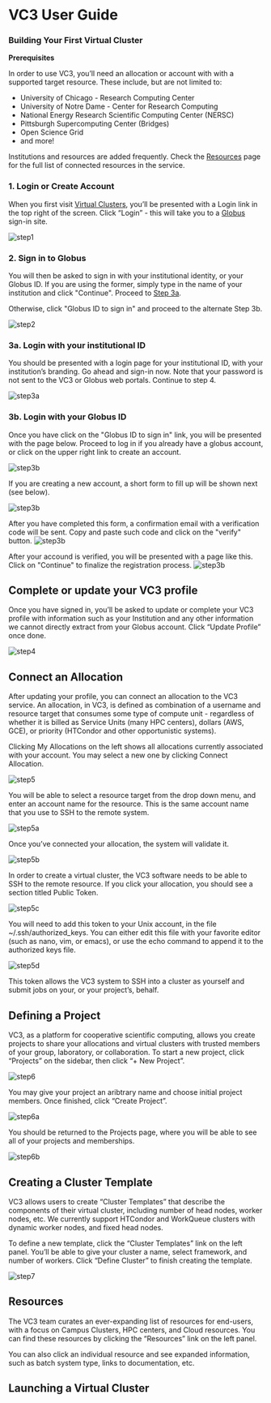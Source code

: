 # VC3 User Guide

### Building Your First Virtual Cluster
**Prerequisites**

In order to use VC3, you’ll need an allocation or account with with a supported target resource. These include, but are not limited to:

  - University of Chicago - Research Computing Center
  - University of Notre Dame - Center for Research Computing
  - National Energy Research Scientific Computing Center (NERSC)
  - Pittsburgh Supercomputing Center (Bridges)
  - Open Science Grid
  - and more!

Institutions and resources are added frequently. Check the [Resources](https://www.virtualclusters.org/resources) page for the full list of connected resources in the service.

### 1. Login or Create Account

When you first visit [Virtual Clusters](https://www.virtualclusters.org), you’ll
be presented with a Login link in the top right of the screen. Click “Login” -
this will take you to a [Globus](https://globus.org) sign-in site.

![step1](../img/screenshot_272.png)

### 2. Sign in to Globus

You will then be asked to sign in with your institutional identity, or your
Globus ID. If you are using the former, simply type in the name of your
institution and click "Continue". Proceed to [Step 3a](###3a.-Login-with-your-institutional-ID).

Otherwise, click "Globus ID to sign in" and proceed to the alternate Step 3b.

![step2](../img/screenshot_273.png)

### 3a. Login with your institutional ID

You should be presented with a login page for your institutional ID, with your
institution’s branding. Go ahead and sign-in now. Note that your password is not
sent to the VC3 or Globus web portals. Continue to step 4.

![step3a](../img/screenshot_275.png)

### 3b. Login with your Globus ID

Once you have click on the "Globus ID to sign in" link, you will be presented with the page below. Proceed to log in if you already have a globus account, or click on the upper right link to create an account.

![step3b](../img/screenshot_275b.png)

If you are creating a new account, a short form to fill up will be shown next (see below).

![step3b](../img/screenshot_275c.png)

 After you have completed this form, a confirmation email with a verification code will be sent. Copy and paste such code and click on the "verify" button.
![step3b](../img/screenshot_275d.png)

After your accound is verified, you will be presented with a page like this. Click on "Continue" to finalize the registration process.
![step3b](../img/screenshot_275e.png)

## Complete or update your VC3 profile

Once you have signed in, you’ll be asked to update or complete your VC3 profile
with information such as your Institution and any other information we cannot
directly extract from your Globus account. Click “Update Profile” once done.

![step4](../img/screenshot_276.png)

## Connect an Allocation

After updating your profile, you can connect an allocation to the VC3 service.
An allocation, in VC3, is defined as combination of a username and resource
target that consumes some type of compute unit - regardless of whether it is
billed as Service Units (many HPC centers), dollars (AWS, GCE), or priority
(HTCondor and other opportunistic systems).

Clicking My Allocations on the left shows all allocations currently associated
with your account. You may select a new one by clicking Connect Allocation.

![step5](../img/screenshot_277.png)

You will be able to select a resource target from the drop down menu, and enter
an account name for the resource. This is the same account name that you use to
SSH to the remote system.

![step5a](../img/screenshot_278.png)

Once you’ve connected your allocation, the system will validate it.

![step5b](../img/screenshot_279.png)

In order to create a virtual cluster, the VC3 software needs to be able to SSH
to the remote resource. If you click your allocation, you should see a section
titled Public Token.

![step5c](../img/screenshot_281.png)

You will need to add this token to your Unix account, in the file
~/.ssh/authorized_keys. You can either edit this file with your favorite editor
(such as nano, vim, or emacs), or use the echo command to append it to the
authorized keys file.

![step5d](../img/screenshot_282.png)

This token allows the VC3 system to SSH into a cluster as yourself and submit
jobs on your, or your project’s, behalf.

## Defining a Project

VC3, as a platform for cooperative scientific computing, allows you create
projects to share your allocations and virtual clusters with trusted members of
your group, laboratory, or collaboration. To start a new project, click
“Projects” on the sidebar, then click “+ New Project”.

![step6](../img/screenshot_283.png)

You may give your project an aribtrary name and choose initial project members.
Once finished, click “Create Project”.

![step6a](../img/screenshot_284.png)

You should be returned to the Projects page, where you will be able to see all
of your projects and memberships.

![step6b](../img/screenshot_285.png)

## Creating a Cluster Template

VC3 allows users to create “Cluster Templates” that describe the components of
their virtual cluster, including number of head nodes, worker nodes, etc. We
currently support HTCondor and WorkQueue clusters with dynamic worker nodes,
and fixed head nodes.

To define a new template, click the “Cluster Templates” link on the left panel.
You’ll be able to give your cluster a name, select framework, and number of
workers. Click “Define Cluster” to finish creating the template.

![step7](../img/screenshot_286.png)

## Resources

The VC3 team curates an ever-expanding list of resources for end-users, with a
focus on Campus Clusters, HPC centers, and Cloud resources. You can find these
resources by clicking the “Resources” link on the left panel.

You can also click an individual resource and see expanded information, such as
batch system type, links to documentation, etc.

## Launching a Virtual Cluster

